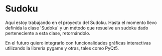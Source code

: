 # Sudoku
Aquí estoy trabajando en el proyecto del Sudoku. Hasta el momento llevo definida la clase 'Sudoku' y un método que resuelve un sudoku dado perteneciente a esta clase, retornándolo.

En el futuro quiero integrarlo con funcionalidades gráficas interactivas utilizando la librería pygame y otras, tales como PyQt5.
